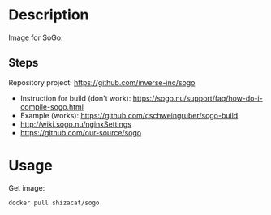# Description

Image for SoGo.

## Steps

Repository project: https://github.com/inverse-inc/sogo

- Instruction for build (don't work): https://sogo.nu/support/faq/how-do-i-compile-sogo.html
- Example (works): https://github.com/cschweingruber/sogo-build
- http://wiki.sogo.nu/nginxSettings
- https://github.com/our-source/sogo


# Usage

Get image:

```bash
docker pull shizacat/sogo
```
